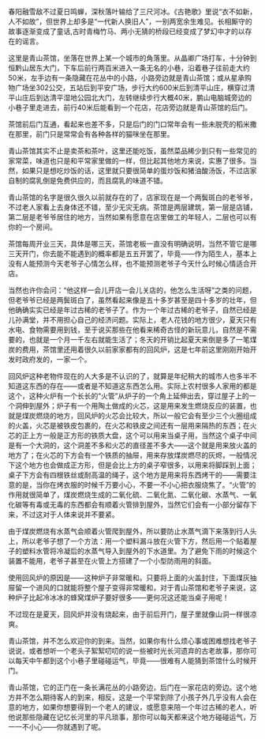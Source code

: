 <!--
 * @Author: 白牧云

 * @Date: 2022-02-21 21:27:54

 * @LastEditTime: 2022-02-26 22:40:43

 * @LastEditors: Please set LastEditors

 * @Description: 打开koroFileHeader查看配置 进行设置: https://github.com/OBKoro1/koro1FileHeader/wiki/%E9%85%8D%E7%BD%AE

 * @FilePath: /novel/人间数万年/卷一/章一 .md
-->

春阳融雪敌不过夏日鸣蝉，深秋落叶输给了三尺河冰。《古艳歌》里说“衣不如新，人不如故”，但世界上却多是“一代新人换旧人”，一别两宽余生难见。长相厮守的故事逐渐变成了童话,古时青梅竹马、两小无猜的桥段已经变成了梦幻中才的以存在的谣言。

这里是青山茶馆，坐落在世界上某一个城市的角落里。从晶卿广场打车，十分钟到恒黔山居东大门，下车后前行两百米进入一条无名的小巷，沿着巷子往前走大约50米，左手边有一条隐藏在花丛中的小路，小路旁边就是青山茶馆；或从星承购物广场坐302公交，五站后到平安广场，步行大约600米后到清平山庄，横穿过清平山庄后到达清平湿地公园北大门，左转继续步行大概40米，鹏山电脑城旁边的小巷子里走进去，前行40米后能看到一个花店，花店旁边就是青山茶馆的后门。

茶馆前后门互通，看起来也差不多，只是后门的门口常年会有一些未脱壳的稻米撒在那里，前门只是常常会有各种各样的猫咪坐在那里。

青山茶馆其实不止是卖茶和茶叶，这里还能吃饭，虽然菜品稀少到只有一些常见的家常菜，味道也只是和平常家里做的一样，但比起其他地方来说，实惠了很多。当然，如果只是想吃炒饭的话，这里就只要很简单的蛋炒饭和猪油酸汤饭，不过店家自制的腐乳倒是免费供应的，而且腐乳的味道不错。

青山茶馆的名字是很久很久以前就存在的了，店家现在是一个两鬓斑白的老爷爷，不过老人家看上去身体还不错，至少无灾无病。茶馆是两层建筑，第一层是店铺，第二层是老爷爷居住的地方，当然如果有愿意在店里做工的年轻人，二层也可以有你的一个房间。

茶馆每周开业三天，具体是哪三天，茶馆老板一直没有明确说明，当然不管它是哪三天开门，你去能不能遇到的概率都是五五开罢了，毕竟——作为陌生人，基本上没有人能预测今天老爷子心情怎么样，也不能预测老爷子今天什么时候心情适合开店。

当然也许你会问：“他这样一会儿开店一会儿关店的，他怎么生活呀”之类的问题，但老爷爷已经是两鬓斑白了，虽然看起来像是五十多岁甚至是四十多岁的壮年，但他确确实实已经是年过古稀的老爷子了。作为一个年过古稀的老爷子，自然已经是儿孙满堂，并不用担心自己的经济问题。实际上，老人花钱的地方很少，夏天只有水电、食物需要用到钱，至于说买那些在他看来稀奇古怪的新玩意儿，自然是不需要的，也就是一个月一千左右就能生活了；冬天的开销比起夏天来倒是多了一笔煤炭的费用，茶馆里还用着很久以前家家都有的回风炉，这是七年前这里刚刚开始开发时政府发的，一家一个。

回风炉这种老物件现在的人大多是不认识的了，就算是年纪稍大的城市人也多半不知道这东西的存在——或者是不知道这东西怎么用。实际上农村很多人家用的都是这个，这种火炉有一个长长的“火管”从炉子的一个角上延伸出去，穿过屋子上的一个洞伸到屋外；炉子有一个用陶土做成的火芯，这是用来发生燃烧反应的装置，也就是煤炭燃烧的地方，回风炉的火芯会比较大，所以一般它会有至少三个火圈组成的火盖，火芯是被铁皮包裹的，在火芯和铁皮之间还有一层用来隔热的东西；在火芯的正上方一般是正方形的铁质大盘，这个可以用来当桌子用，当然这个桌子中间是有一个大洞的，这个洞差不多和火芯的直径差不多大——这个就是用来放火盖的地方了；在火芯的下方会有一个铁质的抽屉，用来存放煤炭燃尽的灰烬，一般情况下这个地方也会做成正方形，但是会比上方的桌子窄很多，以用来将脚踩到上面；桌子下方会有四根铁丝或耐高温的绳子，这个地方是用来将东西烤干的——需要注意的是，当你在烤衣服的时候千万要小心，不要一不小心把衣服烧焦了。“火管”的作用就很简单了，煤炭燃烧生成的二氧化硫、二氧化氮、二氧化碳、水蒸气、一氧化碳等有毒或无毒的东西都会有顺着火管排到屋外，当然它们会有一小部分留存下来，不过这对于人体来说并不要紧。

由于煤炭燃烧有水蒸气会顺着火管爬到屋外，所以要防止水蒸气滴下来落到行人头上，所以老爷子想了一个方法：用一个塑料漏斗放在火管下方，然后用一个贴着屋子的塑料水管将冷凝后的水蒸气导入到屋外的下水道里。为了避免下雨的时候这个装置不能用，老爷子甚至在火管上方搭建了一个小型防雨用的斜面。

使用回风炉的原因是——这种炉子非常暖和。只要将上面的火盖封住，下面煤灰抽屉留一个进风的口就能将整个屋子变得非常暖和，对于青山茶馆和老爷子来说，这种炉子比起冷冰冰的蜂窝煤炉子要好很多——更何况这还能当桌子用呢！

不过现在是夏天，回风炉并没有烧起来，由于前后开门，屋子里就像山洞一样很凉爽。

青山茶馆，并不怎么欢迎你的到来。当然，如果你有什么烦心事或困难想找老爷子说说，或者想听一个老头子絮絮叨叨的说一些被时光长河遗弃的古老故事，那你可以每天中午都到这个小巷子里碰碰运气，毕竟——很难有人能猜到茶馆什么时候开门。

青山茶馆，它的正门在一条长满花丛的小路旁边，后门在一家花店的旁边。这个地方并不怎么期待客人的到来，相反，这是一个平常到除了小孩子外几乎没有人会在意的地方，如果你想要得到一个老人的建议，或愿意来陪一个年过古稀的老人，听他说那些隐藏在记忆长河里的平凡琐事，那你可以每天都来这个地方碰碰运气，万一一不小心——你就遇到了呢。

